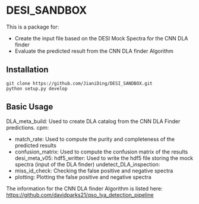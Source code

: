 # DESI_SANDBOX
This is a package for:
- Create the input file based on the DESI Mock Spectra for the CNN DLA finder
- Evaluate the predicted result from the CNN DLA finder Algorithm

## Installation 
```
git clone https://github.com/JianiDing/DESI_SANDBOX.git
python setup.py develop
```

## Basic Usage 

DLA_meta_build: 
Used to create DLA catalog from the CNN DLA Finder predictions. 
cpm: 
- match_rate: Used to compute the purity and completeness of the predicted results
- confusion_matrix: Used to compute the confusion matrix of the results
desi_meta_v05:
hdf5_writter: Used to write the hdf5 file storing the mock spectra (input of the DLA finder)
undetect_DLA_inspection:
- miss_id_check: Checking the false positive and negative spectra
- plotting: Plotting the false positive and negative spectra


The information for the CNN DLA finder Algorithm is listed here:
https://github.com/davidparks21/qso_lya_detection_pipeline
